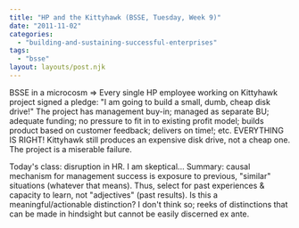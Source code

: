 ```yaml
---
title: "HP and the Kittyhawk (BSSE, Tuesday, Week 9)"
date: "2011-11-02"
categories: 
  - "building-and-sustaining-successful-enterprises"
tags: 
  - "bsse"
layout: layouts/post.njk
---
```


BSSE in a microcosm => Every single HP employee working on Kittyhawk project signed a pledge: "I am going to build a small, dumb, cheap disk drive!" The project has management buy-in; managed as separate BU; adequate funding; no pressure to fit in to existing profit model; builds product based on customer feedback; delivers on time!; etc. EVERYTHING IS RIGHT! Kittyhawk still produces an expensive disk drive, not a cheap one. The project is a miserable failure.

Today's class: disruption in HR. I am skeptical... Summary: causal mechanism for management success is exposure to previous, "similar" situations (whatever that means). Thus, select for past experiences & capacity to learn, not "adjectives" (past results). Is this a meaningful/actionable distinction? I don't think so; reeks of distinctions that can be made in hindsight but cannot be easily discerned ex ante.
